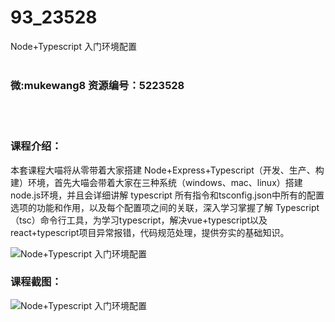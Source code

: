 # 93_23528
Node+Typescript 入门环境配置
<br/></br>
<h3>微:mukewang8 资源编号：5223528</h3>
<br/></br>
<h3>课程介绍：</h3>
<p>本套课程大喵将从零带着大家搭建 <a title="查看与 Node 相关的文章" target="_blank">Node</a>+Express+Typescript（开发、生产、构建）环境，首先大喵会带着大家在三种系统（windows、mac、linux）搭建node.js环境，并且会详细讲解 typescript 所有指令和tsconfig.json中所有的配置选项的功能和作用，以及每个配置项之间的关联，深入学习掌握了解 Typescript（tsc）命令行工具，为学习typescript，解决vue+typescript以及react+typescript项目异常报错，代码规范处理，提供夯实的基础知识。</p>
<p><img src="https://www.ko996.com/wp-content/uploads/img/2022/04/1-8-300x172.png" alt="Node+Typescript 入门环境配置"></p>
<div class="info-desc">
<h3>课程截图：</h3>
<p><img src="https://www.ko996.com/wp-content/uploads/img/2021/12/2-3.png" alt="Node+Typescript 入门环境配置"></p>


			
</div>

